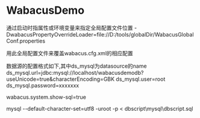 WabacusDemo
===========
通过启动时指属性或环境变量来指定全局配置文件位置
-DwabacusPropertyOverrideLoader=file://D:/tools/globalDir/WabacusGlobalConf.properties 

用此全局配置文件来覆盖wabacus.cfg.xml的相应配置

数据源的配置格式如下,其中ds_mysql为datasource的name
ds_mysql.url=jdbc:mysql://localhost/wabacusdemodb?useUnicode=true&characterEncoding=GBK
ds_mysql.user=root
ds_mysql.password=xxxxxxx

wabacus.system.show-sql=true


mysql   --default-character-set=utf8 -uroot -p  <  dbscript\mysql\dbscript.sql